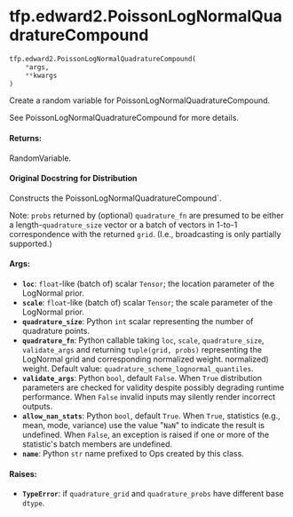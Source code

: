 <div itemscope itemtype="http://developers.google.com/ReferenceObject">
<meta itemprop="name" content="tfp.edward2.PoissonLogNormalQuadratureCompound" />
<meta itemprop="path" content="Stable" />
</div>

# tfp.edward2.PoissonLogNormalQuadratureCompound

``` python
tfp.edward2.PoissonLogNormalQuadratureCompound(
    *args,
    **kwargs
)
```

Create a random variable for PoissonLogNormalQuadratureCompound.

See PoissonLogNormalQuadratureCompound for more details.

#### Returns:

  RandomVariable.

#### Original Docstring for Distribution

Constructs the PoissonLogNormalQuadratureCompound`.

Note: `probs` returned by (optional) `quadrature_fn` are presumed to be
either a length-`quadrature_size` vector or a batch of vectors in 1-to-1
correspondence with the returned `grid`. (I.e., broadcasting is only
partially supported.)


#### Args:

* <b>`loc`</b>: `float`-like (batch of) scalar `Tensor`; the location parameter of
    the LogNormal prior.
* <b>`scale`</b>: `float`-like (batch of) scalar `Tensor`; the scale parameter of
    the LogNormal prior.
* <b>`quadrature_size`</b>: Python `int` scalar representing the number of quadrature
    points.
* <b>`quadrature_fn`</b>: Python callable taking `loc`, `scale`,
    `quadrature_size`, `validate_args` and returning `tuple(grid, probs)`
    representing the LogNormal grid and corresponding normalized weight.
    normalized) weight.
    Default value: `quadrature_scheme_lognormal_quantiles`.
* <b>`validate_args`</b>: Python `bool`, default `False`. When `True` distribution
    parameters are checked for validity despite possibly degrading runtime
    performance. When `False` invalid inputs may silently render incorrect
    outputs.
* <b>`allow_nan_stats`</b>: Python `bool`, default `True`. When `True`,
    statistics (e.g., mean, mode, variance) use the value "`NaN`" to
    indicate the result is undefined. When `False`, an exception is raised
    if one or more of the statistic's batch members are undefined.
* <b>`name`</b>: Python `str` name prefixed to Ops created by this class.


#### Raises:

* <b>`TypeError`</b>: if `quadrature_grid` and `quadrature_probs` have different base
    `dtype`.